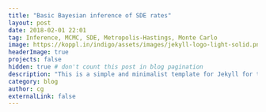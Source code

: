 ```yaml
---
title: "Basic Bayesian inference of SDE rates"
layout: post
date: 2018-02-01 22:01
tag: Inference, MCMC, SDE, Metropolis-Hastings, Monte Carlo
image: https://koppl.in/indigo/assets/images/jekyll-logo-light-solid.png
headerImage: true
projects: false
hidden: true # don't count this post in blog pagination
description: "This is a simple and minimalist template for Jekyll for those who likes to eat noodlees."
category: blog
author: cg
externalLink: false
---
```






